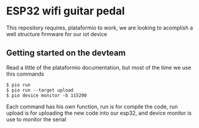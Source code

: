 # ESP32 wifi guitar pedal

This repository requires, plataformio to work, we are looking to
acomplish a well structure firmware for our iot device

## Getting started on the devteam

Read a little of the plataformio documentation, but most of the time we use
this commands

```
$ pio run
$ pio run --target upload
$ pio device monitor -b 115200
```

Each command has his own function, run is for compile the code, run upload is for
uploading the new code into our esp32, and device monitor is use to monitor
the serial